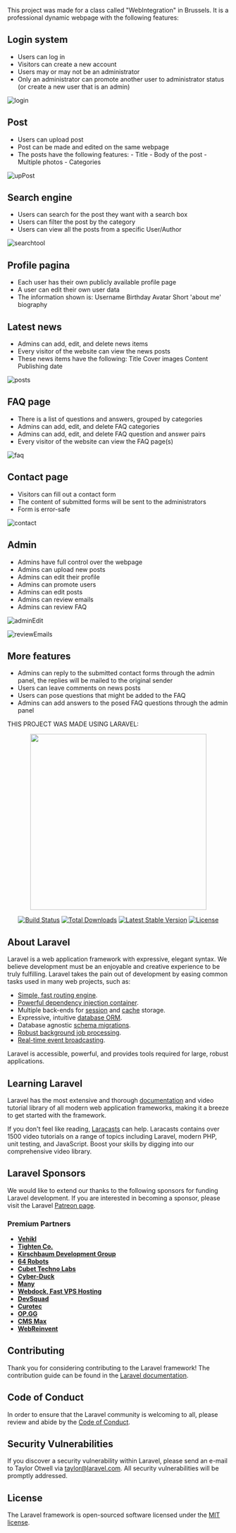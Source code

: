 This project was made for a class called "WebIntegration" in Brussels.
It is a professional dynamic webpage with the following features:


## Login system
  - Users can log in
  - Visitors can create a new account
  - Users may or may not be an administrator
  - Only an administrator can promote another user to administrator status (or create a new user that is an admin)
        
        
<a href="https://user-images.githubusercontent.com/72804203/153921401-87c8af7a-f1e4-4c42-9a8d-2f9b902d08f5.JPG"></a>
        ![login](https://user-images.githubusercontent.com/72804203/153921401-87c8af7a-f1e4-4c42-9a8d-2f9b902d08f5.JPG)
       


        
## Post
   - Users can upload post
   - Post can be made and edited on the same webpage
   - The posts have the following features:
            - Title
            - Body of the post
            - Multiple photos
            - Categories

![upPost](https://user-images.githubusercontent.com/72804203/153925643-93e541dd-115b-4b6c-9b68-89dc1feca64f.JPG)

    
## Search engine
   - Users can search for the post they want with a search box
   - Users can filter the post by the category
   - Users can view all the posts from a specific User/Author
        
 <a href="https://user-images.githubusercontent.com/72804203/153921505-8daf2205-153e-427a-a88c-4293faf3af91.JPG"></a>
        ![searchtool](https://user-images.githubusercontent.com/72804203/153921505-8daf2205-153e-427a-a88c-4293faf3af91.JPG)

       
        
## Profile pagina
   - Each user has their own publicly available profile page
   - A user can edit their own user data
   - The information shown is:
            Username
            Birthday
            Avatar
            Short 'about me' biography 
            
##  Latest news
   - Admins can add, edit, and delete news items
   - Every visitor of the website can view the news posts
   - These news items have the following:
            Title
            Cover images
            Content
            Publishing date
            
            
<a href="https://user-images.githubusercontent.com/72804203/153924837-e28501d0-23cc-40f4-af68-b079cdf94d32.JPG"></a>
![posts](https://user-images.githubusercontent.com/72804203/153924837-e28501d0-23cc-40f4-af68-b079cdf94d32.JPG)
           
            
##  FAQ page
   - There is a list of questions and answers, grouped by categories
   -  Admins can add, edit, and delete FAQ categories
   -  Admins can add, edit, and delete FAQ question and answer pairs
   - Every visitor of the website can view the FAQ page(s)

![faq](https://user-images.githubusercontent.com/72804203/153925019-66549b98-59ba-482b-8995-58dda8aeab44.JPG)

        
##  Contact page
  - Visitors can fill out a contact form
  - The content of submitted forms will be sent to the administrators
  - Form is error-safe

![contact](https://user-images.githubusercontent.com/72804203/153925376-ab20c384-e7fe-404a-99bf-64487d21f0d0.JPG)

## Admin
   - Admins have full control over the webpage
   - Admins can upload new posts
   - Admins can edit their profile
   - Admins can promote users
   - Admins can edit posts
   - Admins can review emails
   - Admins can review FAQ
 
![adminEdit](https://user-images.githubusercontent.com/72804203/153927574-fc6e7c81-983d-456b-8019-2907e9be813d.JPG)

![reviewEmails](https://user-images.githubusercontent.com/72804203/153927594-5b7b0e77-60a5-4004-8de0-98bac9464f60.JPG)

## More features   
  - Admins can reply to the submitted contact forms through the admin panel, the replies will be mailed to the original sender
  - Users can leave comments on news posts
  - Users can pose questions that might be added to the FAQ
  - Admins can add answers to the posed FAQ questions through the admin panel





THIS PROJECT WAS MADE USING LARAVEL:

<p align="center"><a href="https://laravel.com" target="_blank"><img src="https://raw.githubusercontent.com/laravel/art/master/logo-lockup/5%20SVG/2%20CMYK/1%20Full%20Color/laravel-logolockup-cmyk-red.svg" width="400"></a></p>

<p align="center">
<a href="https://travis-ci.org/laravel/framework"><img src="https://travis-ci.org/laravel/framework.svg" alt="Build Status"></a>
<a href="https://packagist.org/packages/laravel/framework"><img src="https://img.shields.io/packagist/dt/laravel/framework" alt="Total Downloads"></a>
<a href="https://packagist.org/packages/laravel/framework"><img src="https://img.shields.io/packagist/v/laravel/framework" alt="Latest Stable Version"></a>
<a href="https://packagist.org/packages/laravel/framework"><img src="https://img.shields.io/packagist/l/laravel/framework" alt="License"></a>
</p>

## About Laravel

Laravel is a web application framework with expressive, elegant syntax. We believe development must be an enjoyable and creative experience to be truly fulfilling. Laravel takes the pain out of development by easing common tasks used in many web projects, such as:

- [Simple, fast routing engine](https://laravel.com/docs/routing).
- [Powerful dependency injection container](https://laravel.com/docs/container).
- Multiple back-ends for [session](https://laravel.com/docs/session) and [cache](https://laravel.com/docs/cache) storage.
- Expressive, intuitive [database ORM](https://laravel.com/docs/eloquent).
- Database agnostic [schema migrations](https://laravel.com/docs/migrations).
- [Robust background job processing](https://laravel.com/docs/queues).
- [Real-time event broadcasting](https://laravel.com/docs/broadcasting).

Laravel is accessible, powerful, and provides tools required for large, robust applications.

## Learning Laravel

Laravel has the most extensive and thorough [documentation](https://laravel.com/docs) and video tutorial library of all modern web application frameworks, making it a breeze to get started with the framework.

If you don't feel like reading, [Laracasts](https://laracasts.com) can help. Laracasts contains over 1500 video tutorials on a range of topics including Laravel, modern PHP, unit testing, and JavaScript. Boost your skills by digging into our comprehensive video library.

## Laravel Sponsors

We would like to extend our thanks to the following sponsors for funding Laravel development. If you are interested in becoming a sponsor, please visit the Laravel [Patreon page](https://patreon.com/taylorotwell).

### Premium Partners

- **[Vehikl](https://vehikl.com/)**
- **[Tighten Co.](https://tighten.co)**
- **[Kirschbaum Development Group](https://kirschbaumdevelopment.com)**
- **[64 Robots](https://64robots.com)**
- **[Cubet Techno Labs](https://cubettech.com)**
- **[Cyber-Duck](https://cyber-duck.co.uk)**
- **[Many](https://www.many.co.uk)**
- **[Webdock, Fast VPS Hosting](https://www.webdock.io/en)**
- **[DevSquad](https://devsquad.com)**
- **[Curotec](https://www.curotec.com/services/technologies/laravel/)**
- **[OP.GG](https://op.gg)**
- **[CMS Max](https://www.cmsmax.com/)**
- **[WebReinvent](https://webreinvent.com/?utm_source=laravel&utm_medium=github&utm_campaign=patreon-sponsors)**

## Contributing

Thank you for considering contributing to the Laravel framework! The contribution guide can be found in the [Laravel documentation](https://laravel.com/docs/contributions).

## Code of Conduct

In order to ensure that the Laravel community is welcoming to all, please review and abide by the [Code of Conduct](https://laravel.com/docs/contributions#code-of-conduct).

## Security Vulnerabilities

If you discover a security vulnerability within Laravel, please send an e-mail to Taylor Otwell via [taylor@laravel.com](mailto:taylor@laravel.com). All security vulnerabilities will be promptly addressed.

## License

The Laravel framework is open-sourced software licensed under the [MIT license](https://opensource.org/licenses/MIT).
